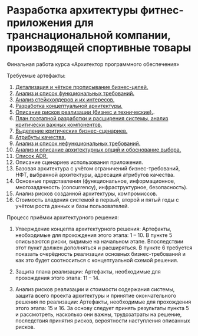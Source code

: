 # Разработка архитектуры фитнес-приложения для транснациональной компании, производящей спортивные товары
Финальная работа курса «Архитектор программного обеспечения» 

Требуемые артефакты:
1. [Детализация и чёткое прописывание бизнес-целей.](https://github.com/Kostyaura/architecture-fitness/blob/master/Детализация%20и%20чёткое%20прописывание%20бизнес-целей.md)
2. [Анализ и список функциональных требований.](https://github.com/Kostyaura/architecture-fitness/blob/master/Анализ%20и%20список%20функциональных%20требований.md)
3. [Анализ стейкхолдеров и их интересов.](https://github.com/Kostyaura/architecture-fitness/blob/master/Анализ%20стейкхолдеров%20и%20их%20интересов.md)
4. [Разработка концептуальной архитектуры.](https://github.com/Kostyaura/architecture-fitness/blob/master/Концептуальная%20архитектура.md)
5. [Описание рисков реализации (бизнес и технические).](https://github.com/Kostyaura/architecture-fitness/blob/master/Риски%20реализации.md).
6. [План поэтапной разработки и расширения системы, анализ критически важных компонентов.](https://github.com/Kostyaura/architecture-fitness/blob/master/План%20поэтапной%20разработки.md)
7. [Выделение критических бизнес-сценариев.](https://github.com/Kostyaura/architecture-fitness/blob/master/Критические%20бизнес-сценарии.md)
8. [Атрибуты качества.](https://github.com/Kostyaura/architecture-fitness/blob/master/Атрибуты%20качества.md)
9. [Анализ и список нефункциональных требований.](https://github.com/Kostyaura/architecture-fitness/blob/master/Нефункциональные%20требования.md)
10. [Анализ и описание архитектурных опций и обоснование выбора.](https://github.com/Kostyaura/architecture-fitness/blob/master/Архитектурные%20опции.md)
11. [Список ADR.](https://github.com/Kostyaura/architecture-fitness/blob/master/Список%20ADR.md)
12. Описание сценариев использования приложения. 
13. Базовая архитектура с учётом ограничений бизнес-требований, НФТ, выбранной архитектуры, адресация атрибутов качества.
14. Основные представления (функциональное, информационное, многозадачность (concurrency), инфраструктурное, безопасность).
15. Анализ рисков созданной архитектуры, компромиссов.
16. Стоимость владения системой в первый, второй и пятый годы с учётом роста данных и базы пользователей. 

Процесс приёмки архитектурного решения:

1. Утверждение концепта архитектурного решения:
  Артефакты, необходимые для прохождения этого этапа: 1 – 10.
  В пункте 5 описываются риски, видимые на начальном этапе. Впоследствии этот пункт должен дополняться и расширяться. 
  В пункте 6 требуется показать очерёдность реализации основных бизнес-требований и как это будет соотноситься с концептуальной схемой решения. 

2. Защита плана реализации:
  Артефакты, необходимые для прохождения этого этапа: 11 – 14.

3. Анализ рисков реализации и стоимости содержания системы, защита всего проекта архитектуры и принятие окончательного решения по реализации: 
  Артефакты, необходимые для прохождения этого этапа: 15 и 16.
  За основу следует принять результаты пункта 5 и рассмотреть, насколько они важны, трудозатраты на решение, последствия принятия рисков, вероятности наступления описанных рисков. 
